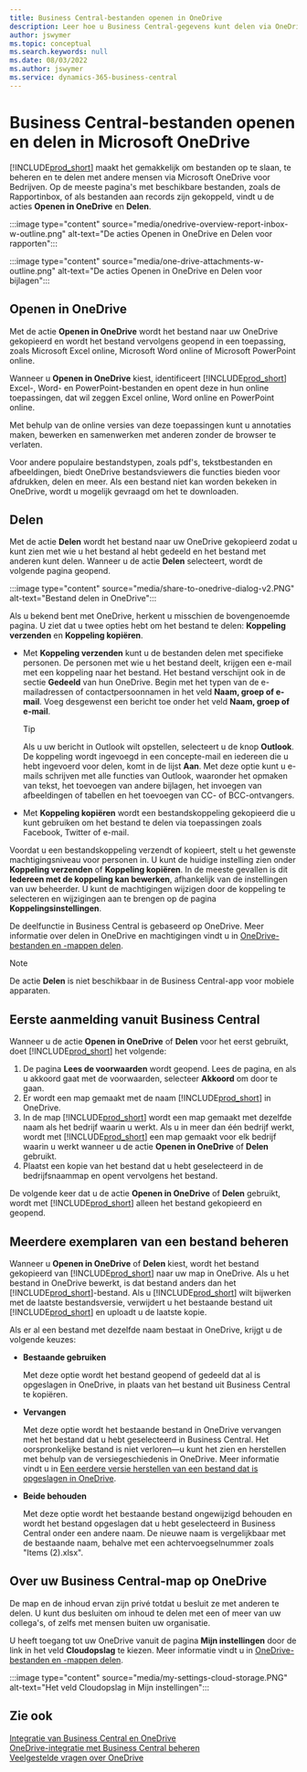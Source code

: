 ```yaml
---
title: Business Central-bestanden openen in OneDrive
description: Leer hoe u Business Central-gegevens kunt delen via OneDrive voor bedrijven.
author: jswymer
ms.topic: conceptual
ms.search.keywords: null
ms.date: 08/03/2022
ms.author: jswymer
ms.service: dynamics-365-business-central
---
```

# <a name="opening-and-sharing-business-central-files-in-microsoft-onedrive"></a>Business Central-bestanden openen en delen in Microsoft OneDrive

[!INCLUDE[prod_short](includes/prod_short.md)] maakt het gemakkelijk om bestanden op te slaan, te beheren en te delen met andere mensen via Microsoft OneDrive voor Bedrijven. Op de meeste pagina's met beschikbare bestanden, zoals de Rapportinbox, of als bestanden aan records zijn gekoppeld, vindt u de acties **Openen in OneDrive** en **Delen**.


:::image type="content" source="media/onedrive-overview-report-inbox-w-outline.png" alt-text="De acties Openen in OneDrive en Delen voor rapporten":::


:::image type="content" source="media/one-drive-attachments-w-outline.png" alt-text="De acties Openen in OneDrive en Delen voor bijlagen":::


## <a name="open-in-onedrive"></a>Openen in OneDrive

Met de actie **Openen in OneDrive** wordt het bestand naar uw OneDrive gekopieerd en wordt het bestand vervolgens geopend in een toepassing, zoals Microsoft Excel online, Microsoft Word online of Microsoft PowerPoint online. 

<!--## Working with different types of files-->

Wanneer u **Openen in OneDrive** kiest, identificeert [!INCLUDE[prod_short](includes/prod_short.md)] Excel-, Word- en PowerPoint-bestanden en opent deze in hun online toepassingen, dat wil zeggen Excel online, Word online en PowerPoint online. 

Met behulp van de online versies van deze toepassingen kunt u annotaties maken, bewerken en samenwerken met anderen zonder de browser te verlaten.

Voor andere populaire bestandstypen, zoals pdf's, tekstbestanden en afbeeldingen, biedt OneDrive bestandsviewers die functies bieden voor afdrukken, delen en meer. Als een bestand niet kan worden bekeken in OneDrive, wordt u mogelijk gevraagd om het te downloaden.

## <a name="share"></a>Delen

Met de actie **Delen** wordt het bestand naar uw OneDrive gekopieerd zodat u kunt zien met wie u het bestand al hebt gedeeld en het bestand met anderen kunt delen. Wanneer u de actie **Delen** selecteert, wordt de volgende pagina geopend.

:::image type="content" source="media/share-to-onedrive-dialog-v2.PNG" alt-text="Bestand delen in OneDrive":::

Als u bekend bent met OneDrive, herkent u misschien de bovengenoemde pagina. U ziet dat u twee opties hebt om het bestand te delen: **Koppeling verzenden** en **Koppeling kopiëren**.

- Met **Koppeling verzenden** kunt u de bestanden delen met specifieke personen. De personen met wie u het bestand deelt, krijgen een e-mail met een koppeling naar het bestand. Het bestand verschijnt ook in de sectie **Gedeeld** van hun OneDrive. Begin met het typen van de e-mailadressen of contactpersoonnamen in het veld **Naam, groep of e-mail**. Voeg desgewenst een bericht toe onder het veld **Naam, groep of e-mail**.

  > [!TIP]
  > Als u uw bericht in Outlook wilt opstellen, selecteert u de knop **Outlook**. De koppeling wordt ingevoegd in een concepte-mail en iedereen die u hebt ingevoerd voor delen, komt in de lijst **Aan**. Met deze optie kunt u e-mails schrijven met alle functies van Outlook, waaronder het opmaken van tekst, het toevoegen van andere bijlagen, het invoegen van afbeeldingen of tabellen en het toevoegen van CC- of BCC-ontvangers.

- Met **Koppeling kopiëren** wordt een bestandskoppeling gekopieerd die u kunt gebruiken om het bestand te delen via toepassingen zoals Facebook, Twitter of e-mail. 

Voordat u een bestandskoppeling verzendt of kopieert, stelt u het gewenste machtigingsniveau voor personen in. U kunt de huidige instelling zien onder **Koppeling verzenden** of **Koppeling kopiëren**. In de meeste gevallen is dit **Iedereen met de koppeling kan bewerken**, afhankelijk van de instellingen van uw beheerder. U kunt de machtigingen wijzigen door de koppeling te selecteren en wijzigingen aan te brengen op de pagina **Koppelingsinstellingen**.

De deelfunctie in Business Central is gebaseerd op OneDrive. Meer informatie over delen in OneDrive en machtigingen vindt u in [OneDrive-bestanden en -mappen delen](https://support.microsoft.com/en-us/office/share-onedrive-files-and-folders-9fcc2f7d-de0c-4cec-93b0-a82024800c07).

> [!NOTE]
> De actie **Delen** is niet beschikbaar in de Business Central-app voor mobiele apparaten.

## <a name="first-time-sign-in-from-business-central"></a>Eerste aanmelding vanuit Business Central

Wanneer u de actie **Openen in OneDrive** of **Delen** voor het eerst gebruikt, doet [!INCLUDE[prod_short](includes/prod_short.md)] het volgende:

1. De pagina **Lees de voorwaarden** wordt geopend. Lees de pagina, en als u akkoord gaat met de voorwaarden, selecteer **Akkoord** om door te gaan.
2. Er wordt een map gemaakt met de naam [!INCLUDE[prod_short](includes/prod_short.md)] in OneDrive. 
3. In de map [!INCLUDE[prod_short](includes/prod_short.md)] wordt een map gemaakt met dezelfde naam als het bedrijf waarin u werkt. Als u in meer dan één bedrijf werkt, wordt met [!INCLUDE[prod_short](includes/prod_short.md)] een map gemaakt voor elk bedrijf waarin u werkt wanneer u de actie **Openen in OneDrive** of **Delen** gebruikt. 
4. Plaatst een kopie van het bestand dat u hebt geselecteerd in de bedrijfsnaammap en opent vervolgens het bestand. 

De volgende keer dat u de actie **Openen in OneDrive** of **Delen** gebruikt, wordt met [!INCLUDE[prod_short](includes/prod_short.md)] alleen het bestand gekopieerd en geopend. 

## <a name="managing-multiple-copies-of-a-file"></a>Meerdere exemplaren van een bestand beheren

Wanneer u **Openen in OneDrive** of **Delen** kiest, wordt het bestand gekopieerd van [!INCLUDE[prod_short](includes/prod_short.md)] naar uw map in OneDrive. Als u het bestand in OneDrive bewerkt, is dat bestand anders dan het [!INCLUDE[prod_short](includes/prod_short.md)]-bestand. Als u [!INCLUDE[prod_short](includes/prod_short.md)] wilt bijwerken met de laatste bestandsversie, verwijdert u het bestaande bestand uit [!INCLUDE[prod_short](includes/prod_short.md)] en uploadt u de laatste kopie.

Als er al een bestand met dezelfde naam bestaat in OneDrive, krijgt u de volgende keuzes:

- **Bestaande gebruiken**

  Met deze optie wordt het bestand geopend of gedeeld dat al is opgeslagen in OneDrive, in plaats van het bestand uit Business Central te kopiëren.
  
- **Vervangen**
  
  Met deze optie wordt het bestaande bestand in OneDrive vervangen met het bestand dat u hebt geselecteerd in Business Central. Het oorspronkelijke bestand is niet verloren&mdash;u kunt het zien en herstellen met behulp van de versiegeschiedenis in OneDrive. Meer informatie vindt u in [Een eerdere versie herstellen van een bestand dat is opgeslagen in OneDrive](https://support.microsoft.com/office/restore-a-previous-version-of-a-file-stored-in-onedrive-159cad6d-d76e-4981-88ef-de6e96c93893).

- **Beide behouden**

  Met deze optie wordt het bestaande bestand ongewijzigd behouden en wordt het bestand opgeslagen dat u hebt geselecteerd in Business Central onder een andere naam. De nieuwe naam is vergelijkbaar met de bestaande naam, behalve met een achtervoegselnummer zoals "Items (2).xlsx".

## <a name="about-your-business-central-folder-on-onedrive"></a>Over uw Business Central-map op OneDrive

De map en de inhoud ervan zijn privé totdat u besluit ze met anderen te delen. U kunt dus besluiten om inhoud te delen met een of meer van uw collega's, of zelfs met mensen buiten uw organisatie. 

U heeft toegang tot uw OneDrive vanuit de pagina **Mijn instellingen** door de link in het veld **Cloudopslag** te kiezen. Meer informatie vindt u in [OneDrive-bestanden en -mappen delen](https://support.microsoft.com/en-us/office/share-onedrive-files-and-folders-9fcc2f7d-de0c-4cec-93b0-a82024800c07).

:::image type="content" source="media/my-settings-cloud-storage.PNG" alt-text="Het veld Cloudopslag in Mijn instellingen":::

<!--## Extending the Connection to OneDrive
You can create an extension and connect it to... For more information, see...-->

## <a name="see-also"></a>Zie ook

[Integratie van Business Central en OneDrive](across-onedrive-overview.md)  
[OneDrive-integratie met Business Central beheren](admin-onedrive-integration.md)  
[Veelgestelde vragen over OneDrive](admin-onedrive-faq.md)

